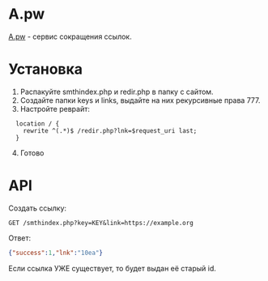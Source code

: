 # А.pw
[А.pw](https://а.pw) - сервис сокращения ссылок. 


# Установка

1. Распакуйте smthindex.php и redir.php в папку с сайтом.
2. Создайте папки keys и links, выдайте на них рекурсивные права 777. 
3. Настройте реврайт:
```nginx
  location / {
    rewrite ^(.*)$ /redir.php?lnk=$request_uri last;
  }
```
4. Готово

# API

Создать ссылку: 
```http
GET /smthindex.php?key=KEY&link=https://example.org
```
Ответ:
```json 
{"success":1,"lnk":"10ea"}
```

Если ссылка УЖЕ существует, то будет выдан её старый id.
